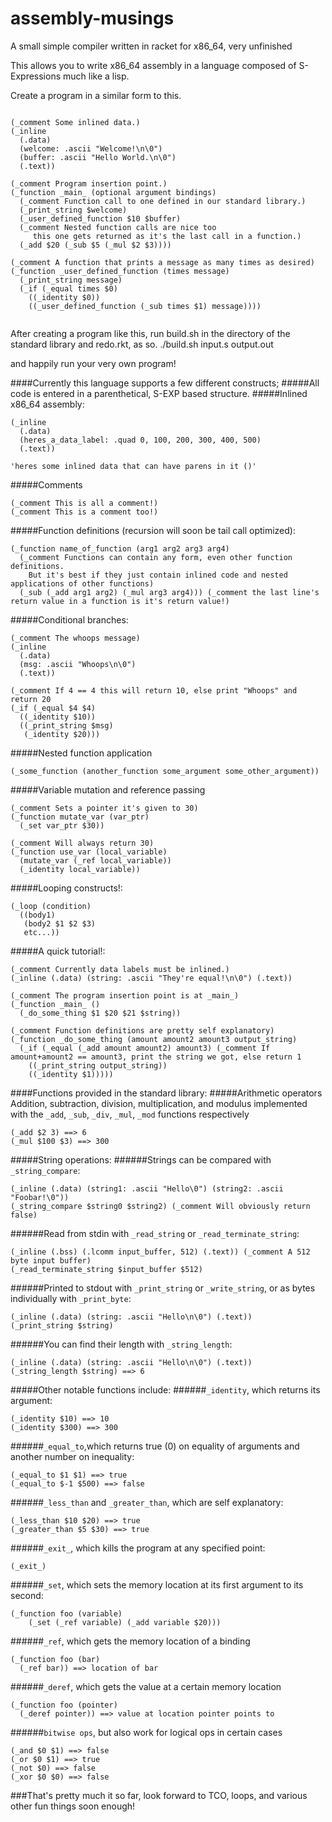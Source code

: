# assembly-musings
A small simple compiler written in racket for x86_64, very unfinished

This allows you to write x86_64 assembly in a language composed of S-Expressions much like a lisp.

Create a program in a similar form to this.

```Assembly

(_comment Some inlined data.)
(_inline
  (.data)
  (welcome: .ascii "Welcome!\n\0")
  (buffer: .ascii "Hello World.\n\0")
  (.text))
  
(_comment Program insertion point.)
(_function _main_ (optional argument bindings)
  (_comment Function call to one defined in our standard library.)
  (_print_string $welcome)
  (_user_defined_function $10 $buffer)
  (_comment Nested function calls are nice too
     this one gets returned as it's the last call in a function.)
  (_add $20 (_sub $5 (_mul $2 $3))))

(_comment A function that prints a message as many times as desired)
(_function _user_defined_function (times message)
  (_print_string message)
  (_if (_equal times $0)
    ((_identity $0))
    ((_user_defined_function (_sub times $1) message))))
  
```

After creating a program like this, run build.sh in the directory of the standard library and redo.rkt, as so.
./build.sh input.s output.out

and happily run your very own program!

####Currently this language supports a few different constructs;
#####All code is entered in a parenthetical, S-EXP based structure.
#####Inlined x86_64 assembly:
```Assembly
(_inline
  (.data)
  (heres_a_data_label: .quad 0, 100, 200, 300, 400, 500)
  (.text))

'heres some inlined data that can have parens in it ()'
```
#####Comments
```Assembly
(_comment This is all a comment!)
(_comment This is a comment too!)
```
#####Function definitions (recursion will soon be tail call optimized):
```Assembly
(_function name_of_function (arg1 arg2 arg3 arg4)
  (_comment Functions can contain any form, even other function definitions.
    But it's best if they just contain inlined code and nested applications of other functions)
  (_sub (_add arg1 arg2) (_mul arg3 arg4))) (_comment the last line's return value in a function is it's return value!)
```
#####Conditional branches:
```Assembly
(_comment The whoops message)
(_inline
  (.data)
  (msg: .ascii "Whoops\n\0")
  (.text))

(_comment If 4 == 4 this will return 10, else print "Whoops" and return 20
(_if (_equal $4 $4)
  ((_identity $10))
  ((_print_string $msg)
   (_identity $20)))
```
#####Nested function application
```Assembly
(_some_function (another_function some_argument some_other_argument))
```
#####Variable mutation and reference passing
```Assembly
(_comment Sets a pointer it's given to 30)
(_function mutate_var (var_ptr)
  (_set var_ptr $30))

(_comment Will always return 30)
(_function use_var (local_variable)
  (mutate_var (_ref local_variable))
  (_identity local_variable))
```
#####Looping constructs!:
```Assembly
(_loop (condition)
  ((body1)
   (body2 $1 $2 $3)
   etc...))
```
#####A quick tutorial!:
```Assembly
(_comment Currently data labels must be inlined.)
(_inline (.data) (string: .ascii "They're equal!\n\0") (.text))

(_comment The program insertion point is at _main_)
(_function _main_ ()
  (_do_some_thing $1 $20 $21 $string))

(_comment Function definitions are pretty self explanatory)
(_function _do_some_thing (amount amount2 amount3 output_string)
  (_if (_equal (_add amount amount2) amount3) (_comment If amount+amount2 == amount3, print the string we got, else return 1
    ((_print_string output_string))
    ((_identity $1)))))
```
####Functions provided in the standard library:
#####Arithmetic operators
Addition, subtraction, division, multiplication, and modulus implemented with the `_add`, `_sub`, `_div`, `_mul`, `_mod` functions respectively
```Assembly
(_add $2 3) ==> 6
(_mul $100 $3) ==> 300
```
#####String operations:
######Strings can be compared with `_string_compare`:
```Assembly
(_inline (.data) (string1: .ascii "Hello\0") (string2: .ascii "Foobar!\0"))
(_string_compare $string0 $string2) (_comment Will obviously return false)
```
######Read from stdin with `_read_string` or `_read_terminate_string`:
```Assembly
(_inline (.bss) (.lcomm input_buffer, 512) (.text)) (_comment A 512 byte input buffer)
(_read_terminate_string $input_buffer $512)
```
######Printed to stdout with `_print_string` or `_write_string`, or as bytes individually with `_print_byte`:
```Assembly
(_inline (.data) (string: .ascii "Hello\n\0") (.text))
(_print_string $string)
```
######You can find their length with `_string_length`:
```Assembly
(_inline (.data) (string: .ascii "Hello\n\0") (.text))
(_string_length $string) ==> 6
```
#####Other notable functions include:
######`_identity`, which returns its argument:
```Assembly
(_identity $10) ==> 10
(_identity $300) ==> 300
```
######`_equal_to`,which returns true (0) on equality of arguments and another number on inequality:
```Assembly
(_equal_to $1 $1) ==> true
(_equal_to $-1 $500) ==> false
```
######`_less_than` and `_greater_than`, which are self explanatory:
```Assembly
(_less_than $10 $20) ==> true
(_greater_than $5 $30) ==> true
```
######`_exit_`, which kills the program at any specified point:
```Assembly
(_exit_)
```
######`_set`, which sets the memory location at its first argument to its second:
```Assembly
(_function foo (variable)
	(_set (_ref variable) (_add variable $20)))
```
######`_ref`, which gets the memory location of a binding
```Assembly
(_function foo (bar)
  (_ref bar)) ==> location of bar
```
######`_deref`, which gets the value at a certain memory location
```Assembly
(_function foo (pointer)
  (_deref pointer)) ==> value at location pointer points to
```
######`bitwise ops`, but also work for logical ops in certain cases
```Assembly
(_and $0 $1) ==> false
(_or $0 $1) ==> true
(_not $0) ==> false
(_xor $0 $0) ==> false
```
###That's pretty much it so far, look forward to TCO, loops, and various other fun things soon enough!
